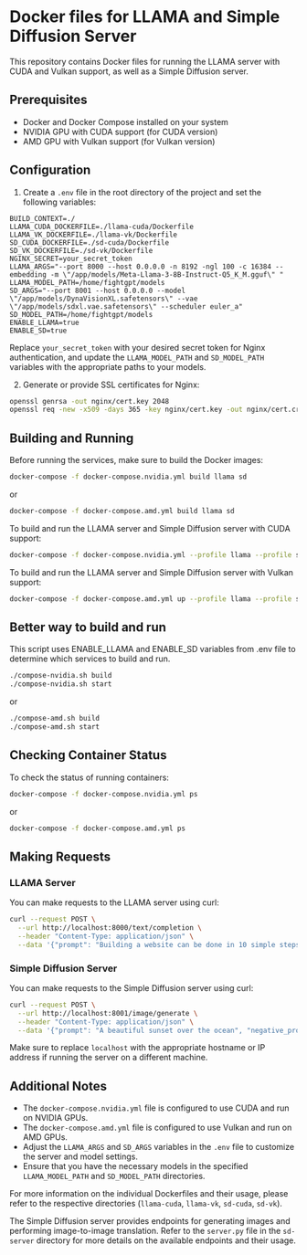# Docker files for LLAMA and Simple Diffusion Server

This repository contains Docker files for running the LLAMA server with CUDA and Vulkan support, as well as a Simple Diffusion server.

## Prerequisites

- Docker and Docker Compose installed on your system
- NVIDIA GPU with CUDA support (for CUDA version)
- AMD GPU with Vulkan support (for Vulkan version)

## Configuration

1. Create a `.env` file in the root directory of the project and set the following variables:

```
BUILD_CONTEXT=./
LLAMA_CUDA_DOCKERFILE=./llama-cuda/Dockerfile
LLAMA_VK_DOCKERFILE=./llama-vk/Dockerfile
SD_CUDA_DOCKERFILE=./sd-cuda/Dockerfile
SD_VK_DOCKERFILE=./sd-vk/Dockerfile
NGINX_SECRET=your_secret_token
LLAMA_ARGS="--port 8000 --host 0.0.0.0 -n 8192 -ngl 100 -c 16384 --embedding -m \"/app/models/Meta-Llama-3-8B-Instruct-Q5_K_M.gguf\" "
LLAMA_MODEL_PATH=/home/fightgpt/models
SD_ARGS="--port 8001 --host 0.0.0.0 --model \"/app/models/DynaVisionXL.safetensors\" --vae \"/app/models/sdxl.vae.safetensors\" --scheduler euler_a"
SD_MODEL_PATH=/home/fightgpt/models
ENABLE_LLAMA=true
ENABLE_SD=true
```

Replace `your_secret_token` with your desired secret token for Nginx authentication, and update the `LLAMA_MODEL_PATH` and `SD_MODEL_PATH` variables with the appropriate paths to your models.

2. Generate or provide SSL certificates for Nginx:

```bash
openssl genrsa -out nginx/cert.key 2048
openssl req -new -x509 -days 365 -key nginx/cert.key -out nginx/cert.crt
```

## Building and Running

Before running the services, make sure to build the Docker images:

```bash
docker-compose -f docker-compose.nvidia.yml build llama sd
```

or

```bash
docker-compose -f docker-compose.amd.yml build llama sd
```

To build and run the LLAMA server and Simple Diffusion server with CUDA support:

```bash
docker-compose -f docker-compose.nvidia.yml --profile llama --profile sd up -d --remove-orphans
```

To build and run the LLAMA server and Simple Diffusion server with Vulkan support:

```bash
docker-compose -f docker-compose.amd.yml up --profile llama --profile sd -d --remove-orphans
```

## Better way to build and run
This script uses ENABLE_LLAMA and ENABLE_SD variables from .env file to determine which services to build and run.

```bash
./compose-nvidia.sh build
./compose-nvidia.sh start
```

or

```bash
./compose-amd.sh build
./compose-amd.sh start
```

## Checking Container Status

To check the status of running containers:

```bash
docker-compose -f docker-compose.nvidia.yml ps
```

or

```bash
docker-compose -f docker-compose.amd.yml ps
```

## Making Requests

### LLAMA Server

You can make requests to the LLAMA server using curl:

```bash
curl --request POST \
  --url http://localhost:8000/text/completion \
  --header "Content-Type: application/json" \
  --data '{"prompt": "Building a website can be done in 10 simple steps:","n_predict": 128}'
```

### Simple Diffusion Server

You can make requests to the Simple Diffusion server using curl:

```bash
curl --request POST \
  --url http://localhost:8001/image/generate \
  --header "Content-Type: application/json" \
  --data '{"prompt": "A beautiful sunset over the ocean", "negative_prompt": "fog, mist", "num_inference_steps": 30, "guidance_scale": 7.5, "width": 512, "height": 512}'
```

Make sure to replace `localhost` with the appropriate hostname or IP address if running the server on a different machine.

## Additional Notes

- The `docker-compose.nvidia.yml` file is configured to use CUDA and run on NVIDIA GPUs.
- The `docker-compose.amd.yml` file is configured to use Vulkan and run on AMD GPUs.
- Adjust the `LLAMA_ARGS` and `SD_ARGS` variables in the `.env` file to customize the server and model settings.
- Ensure that you have the necessary models in the specified `LLAMA_MODEL_PATH` and `SD_MODEL_PATH` directories.

For more information on the individual Dockerfiles and their usage, please refer to the respective directories (`llama-cuda`, `llama-vk`, `sd-cuda`, `sd-vk`).

The Simple Diffusion server provides endpoints for generating images and performing image-to-image translation. Refer to the `server.py` file in the `sd-server` directory for more details on the available endpoints and their usage.
